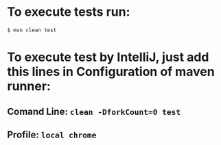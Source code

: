 # To execute tests run:

``` $ mvn clean test ```
# To execute test by IntelliJ, just add this lines in Configuration of maven runner:
## Comand Line: ```clean -DforkCount=0 test```
## Profile: ```local chrome```
